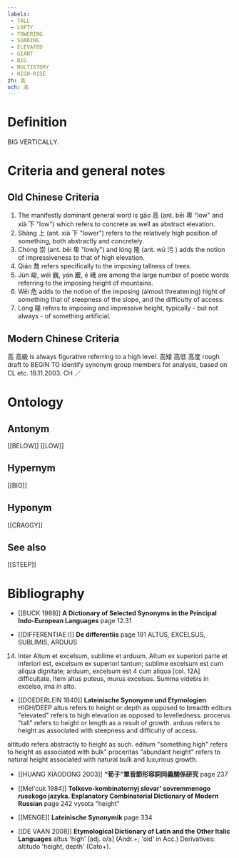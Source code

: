```yaml
---
labels: 
 - TALL
 - LOFTY
 - TOWERING
 - SOARING
 - ELEVATED
 - GIANT
 - BIG
 - MULTISTORY
 - HIGH-RISE
zh: 高
och: 高
---
```


# Definition
BIG VERTICALLY.
# Criteria and general notes
## Old Chinese Criteria
1. The manifestly dominant general word is gāo 高 (ant. bēi 卑 "low" and xià 下 "low") which refers to concrete as well as abstract elevation.
2. Shàng 上 (ant. xià 下 "lower") refers to the relatively high position of something, both abstractly and concretely.
3. Chóng 崇 (ant. bēi 卑 "lowly") and lóng 隆 (ant. wū 污 ) adds the notion of impressiveness to that of high elevation.
4. Qiáo 喬 refers specifically to the imposing tallness of trees.
5. Jùn 峻, wéi 巍, yán 巖, é 峨 are among the large number of poetic words referring to the imposing height of mountains.
6. Wēi 危 adds to the notion of the imposing (almost threatening) hight of something that of steepness of the slope, and the difficulty of access.
7. Lóng 隆 refers to imposing and impressive height, typically - but not always - of something artificial.
## Modern Chinese Criteria
高
高級 is always figurative referring to a high level.
高矮
高低
高度
rough draft to BEGIN TO identify synonym group members for analysis, based on CL etc. 18.11.2003. CH ／
# Ontology

## Antonym
[[BELOW]]
[[LOW]]
## Hypernym
[[BIG]]
## Hyponym
[[CRAGGY]]
## See also
[[STEEP]]
# Bibliography
- [[BUCK 1988]]
**A Dictionary of Selected Synonyms in the Principal Indo-European Languages** page 12.31

- [[DIFFERENTIAE I]]
**De differentiis** page 191
ALTUS, EXCELSUS, SUBLIMIS, ARDUUS
14. Inter Altum et excelsum, sublime et arduum. Altum ex superiori parte et inferiori est, excelsum ex superiori tantum; sublime excelsum est cum aliqua dignitate; arduum, excelsum est 4 cum aliqua [col. 12A] difficultate. Item altus puteus, murus excelsus. Summa videbis in excelso, ima in alto.
- [[DOEDERLEIN 1840]]
**Lateinische Synonyme und Etymologien** 
HIGH/DEEP
altus refers to height or depth as opposed to breadth
editurs "elevated" refers to high elevation as opposed to levelledness.
procerus "tall" refers to height or length as a result of growth.
arduus refers to height as associated with steepness and difficulty of access.

altitudo refers abstractly to height as such.
editum "something high" refers to height as associated with bulk"
proceritas "abundant height" refers to natural height associated with natural bulk and luxurious growth.
- [[HUANG XIAODONG 2003]]
**“荀子”單音節形容詞同義關係研究** page 237

- [[Mel'cuk 1984]]
**Tolkovo-kombinatornyj slovar' sovremmenogo russkogo jazyka. Explanatory Combinatorial Dictionary of Modern Russian** page 242
vysota "height"
- [[MENGE]]
**Lateinische Synonymik** page 334

- [[DE VAAN 2008]]
**Etymological Dictionary of Latin and the Other Italic Languages** 
altus 'high' [adj. o/a] (Andr.+; 'old' in Acc.)
Derivatives: altitudo 'height, depth' (Cato+).